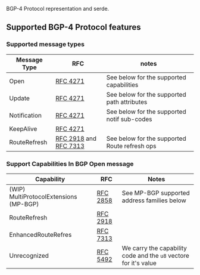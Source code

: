 BGP-4 Protocol representation and serde.

## Supported BGP-4 Protocol features

### Supported message types
| Message Type | RFC                                                                                                                     | notes                                         |
|--------------|-------------------------------------------------------------------------------------------------------------------------|-----------------------------------------------|
| Open         | [RFC 4271](https://datatracker.ietf.org/doc/html/rfc4271)                                                               | See below for the supported capabilities      |
| Update       | [RFC 4271](https://datatracker.ietf.org/doc/html/rfc4271)                                                               | See below for the supported path attributes   |
| Notification | [RFC 4271](https://datatracker.ietf.org/doc/html/rfc4271)                                                               | See below for the supported notif sub-codes   |
| KeepAlive    | [RFC 4271](https://datatracker.ietf.org/doc/html/rfc4271)                                                               |                                               |
| RouteRefresh | [RFC 2918](https://datatracker.ietf.org/doc/html/rfc2918) and [RFC 7313](https://datatracker.ietf.org/doc/html/rfc7313) | See below for the supported Route refresh ops |


### Support Capabilities In BGP Open message

| Capability                             | RFC                                                       | Notes                                                            |
|----------------------------------------|-----------------------------------------------------------|------------------------------------------------------------------|
| (WIP) MultiProtocolExtensions (MP-BGP) | [RFC 2858](https://datatracker.ietf.org/doc/html/rfc2858) | See MP-BGP supported address families below                      |
 | RouteRefresh                           | [RFC 2918](https://datatracker.ietf.org/doc/html/rfc2918) |                                                                  |
| EnhancedRouteRefres                    | [RFC 7313](https://datatracker.ietf.org/doc/html/rfc7313) |                                                                  |
 | Unrecognized                           | [RFC 5492](https://datatracker.ietf.org/doc/html/rfc5492) | We carry the capability code and the `u8` vectore for it's value |
